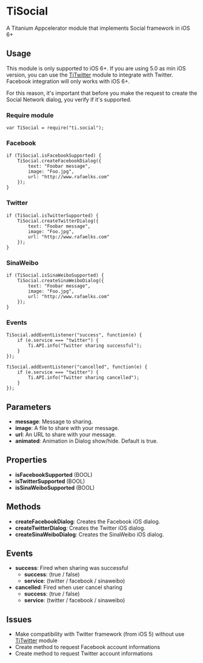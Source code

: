 # TiSocial

A Titanium Appcelerator module that implements Social framework in iOS 6+

## Usage

This module is only supported to iOS 6+. If you are using 5.0 as min iOS version, you can use the [TiTwitter](http://github.com/Nyvra/TiTwitter) module to integrate with Twitter. Facebook integration will only works with iOS 6+.

For this reason, it's important that before you make the request to create the Social Network dialog, you verify if it's supported.

### Require module

	var TiSocial = require("ti.social");
	
### Facebook
	
	if (TiSocial.isFacebookSupported) {
		TiSocial.createFacebookDialog({
			text: "Foobar message",
			image: "Foo.jpg",
			url: "http://www.rafaelks.com"
		});
	}
	
### Twitter

	if (TiSocial.isTwitterSupported) {
		TiSocial.createTwitterDialog({
			text: "Foobar message",
			image: "Foo.jpg",
			url: "http://www.rafaelks.com"
		});
	}
	
### SinaWeibo

	if (TiSocial.isSinaWeiboSupported) {
		TiSocial.createSinaWeiboDialog({
			text: "Foobar message",
			image: "Foo.jpg",
			url: "http://www.rafaelks.com"
		});
	}
	
### Events

	TiSocial.addEventListener("success", function(e) {
		if (e.service === "twitter") {
			Ti.API.info("Twitter sharing successful");
		}
	});
	
	TiSocial.addEventListener("cancelled", function(e) {
		if (e.service === "twitter") {
			Ti.API.info("Twitter sharing cancelled");
		}
	});
	
## Parameters

* **message**: Message to sharing.
* **image**: A file to share with your message.
* **url**: An URL to share with your message.
* **animated**: Animation in Dialog show/hide. Default is true.

## Properties

* **isFacebookSupported** (BOOL)
* **isTwitterSupported** (BOOL)
* **isSinaWeiboSupported** (BOOL)

## Methods

* **createFacebookDialog**: Creates the Facebook iOS dialog.
* **createTwitterDialog**: Creates the Twitter iOS dialog.
* **createSinaWeiboDialog**: Creates the SinaWeibo iOS dialog.

## Events

* **success**: Fired when sharing was successful
	* **success**: (true / false)
	* **service**: (twitter / facebook / sinaweibo)
* **cancelled**: Fired when user cancel sharing
	* **success**: (true / false)
  	* **service**: (twitter / facebook / sinaweibo)

## Issues

* Make compatibility with Twitter framework (from iOS 5) without use [TiTwitter](http://www.github.com/Nyvra/TiTwitter) module
* Create method to request Facebook account informations
* Create method to request Twitter account informations

